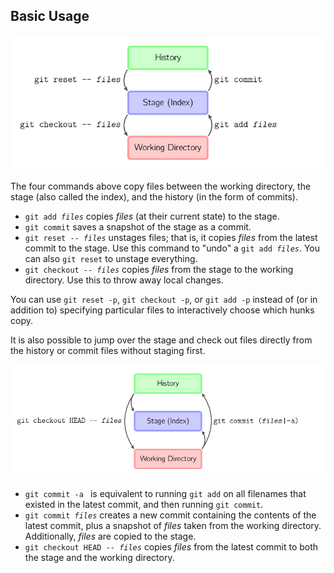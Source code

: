 
## Basic Usage

![](../../images/visual-git-guide/basic-usage.svg.png)

The four commands above copy files between the working directory, the
stage (also called the index), and the history (in the form of commits).

- `git add `*`files`* copies *files* (at their current state) to the
  stage.
- `git commit` saves a snapshot of the stage as a commit.
- `git reset -- `*`files`* unstages files; that is, it copies *files*
  from the latest commit to the stage. Use this command to "undo" a
  `git add `*`files`*. You can also `git reset` to unstage everything.
- `git checkout -- `*`files`* copies *files* from the stage to the
  working directory. Use this to throw away local changes.

You can use `git reset -p`, `git checkout -p`, or `git add -p` instead
of (or in addition to) specifying particular files to interactively
choose which hunks copy.

It is also possible to jump over the stage and check out files directly
from the history or commit files without staging first.

![](../../images/visual-git-guide/basic-usage-2.svg.png)

- `git commit -a ` is equivalent to running `git add` on all filenames
  that existed in the latest commit, and then running `git commit`.
- `git commit `*`files`* creates a new commit containing the contents of
  the latest commit, plus a snapshot of *files* taken from the working
  directory. Additionally, *files* are copied to the stage.
- `git checkout HEAD -- `*`files`* copies *files* from the latest commit
  to both the stage and the working directory.
